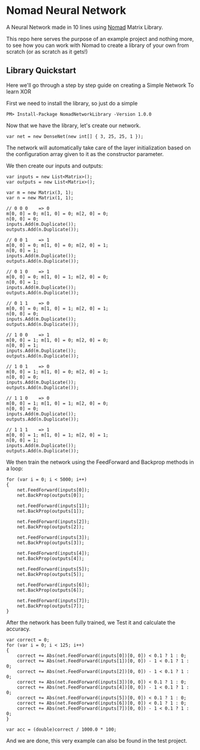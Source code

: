 # Nomad Neural Network
A Neural Network made in 10 lines using [Nomad](https://github.com/void-intelligence/Nomad) Matrix Library.

This repo here serves the purpose of an example project and nothing more, to see how you can work with Nomad to create a library of your own from scratch (or as scratch as it gets!)

## Library Quickstart

Here we'll go through a step by step guide on creating a Simple Network To learn XOR

First we need to install the library, so just do a simple 

```
PM> Install-Package NomadNetworkLibrary -Version 1.0.0
```

Now that we have the library, let's create our network.

```
var net = new DenseNet(new int[] { 3, 25, 25, 1 });
```

The network will automatically take care of the layer initialization based on the configuration array given to it as the constructor parameter.

We then create our inputs and outputs:

```
var inputs = new List<Matrix>();
var outputs = new List<Matrix>();

var m = new Matrix(3, 1);
var n = new Matrix(1, 1);

// 0 0 0    => 0
m[0, 0] = 0; m[1, 0] = 0; m[2, 0] = 0;
n[0, 0] = 0;
inputs.Add(m.Duplicate());
outputs.Add(n.Duplicate());

// 0 0 1    => 1
m[0, 0] = 0; m[1, 0] = 0; m[2, 0] = 1;
n[0, 0] = 1;
inputs.Add(m.Duplicate());
outputs.Add(n.Duplicate());

// 0 1 0    => 1
m[0, 0] = 0; m[1, 0] = 1; m[2, 0] = 0;
n[0, 0] = 1;
inputs.Add(m.Duplicate());
outputs.Add(n.Duplicate());

// 0 1 1    => 0
m[0, 0] = 0; m[1, 0] = 1; m[2, 0] = 1;
n[0, 0] = 0;
inputs.Add(m.Duplicate());
outputs.Add(n.Duplicate());

// 1 0 0    => 1
m[0, 0] = 1; m[1, 0] = 0; m[2, 0] = 0;
n[0, 0] = 1;
inputs.Add(m.Duplicate());
outputs.Add(n.Duplicate());

// 1 0 1    => 0
m[0, 0] = 1; m[1, 0] = 0; m[2, 0] = 1;
n[0, 0] = 0;
inputs.Add(m.Duplicate());
outputs.Add(n.Duplicate());

// 1 1 0    => 0
m[0, 0] = 1; m[1, 0] = 1; m[2, 0] = 0;
n[0, 0] = 0;
inputs.Add(m.Duplicate());
outputs.Add(n.Duplicate());

// 1 1 1    => 1
m[0, 0] = 1; m[1, 0] = 1; m[2, 0] = 1;
n[0, 0] = 1;
inputs.Add(m.Duplicate());
outputs.Add(n.Duplicate());
```

We then train the network using the FeedForward and Backprop methods in a loop:

```
for (var i = 0; i < 5000; i++)
{
    net.FeedForward(inputs[0]);
    net.BackProp(outputs[0]);

    net.FeedForward(inputs[1]);
    net.BackProp(outputs[1]);

    net.FeedForward(inputs[2]);
    net.BackProp(outputs[2]);

    net.FeedForward(inputs[3]);
    net.BackProp(outputs[3]);

    net.FeedForward(inputs[4]);
    net.BackProp(outputs[4]);

    net.FeedForward(inputs[5]);
    net.BackProp(outputs[5]);

    net.FeedForward(inputs[6]);
    net.BackProp(outputs[6]);

    net.FeedForward(inputs[7]);
    net.BackProp(outputs[7]);
}
```

After the network has been fully trained, we Test it and calculate the accuracy.

```
var correct = 0;
for (var i = 0; i < 125; i++)
{
    correct += Abs(net.FeedForward(inputs[0])[0, 0]) < 0.1 ? 1 : 0;
    correct += Abs(net.FeedForward(inputs[1])[0, 0]) - 1 < 0.1 ? 1 : 0;
    correct += Abs(net.FeedForward(inputs[2])[0, 0]) - 1 < 0.1 ? 1 : 0;
    correct += Abs(net.FeedForward(inputs[3])[0, 0]) < 0.1 ? 1 : 0;
    correct += Abs(net.FeedForward(inputs[4])[0, 0]) - 1 < 0.1 ? 1 : 0;
    correct += Abs(net.FeedForward(inputs[5])[0, 0]) < 0.1 ? 1 : 0;
    correct += Abs(net.FeedForward(inputs[6])[0, 0]) < 0.1 ? 1 : 0;
    correct += Abs(net.FeedForward(inputs[7])[0, 0]) - 1 < 0.1 ? 1 : 0;
}

var acc = (double)correct / 1000.0 * 100;
```

And we are done, this very example can also be found in the test project.
